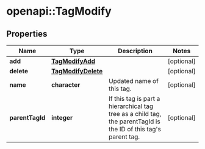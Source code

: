 # openapi::TagModify

## Properties
Name | Type | Description | Notes
------------ | ------------- | ------------- | -------------
**add** | [**TagModifyAdd**](TagModify_add.md) |  | [optional] 
**delete** | [**TagModifyDelete**](TagModify_delete.md) |  | [optional] 
**name** | **character** | Updated name of this tag. | [optional] 
**parentTagId** | **integer** | If this tag is part a hierarchical tag tree as a child tag, the parentTagId is the ID of this tag&#39;s parent tag. | [optional] 


